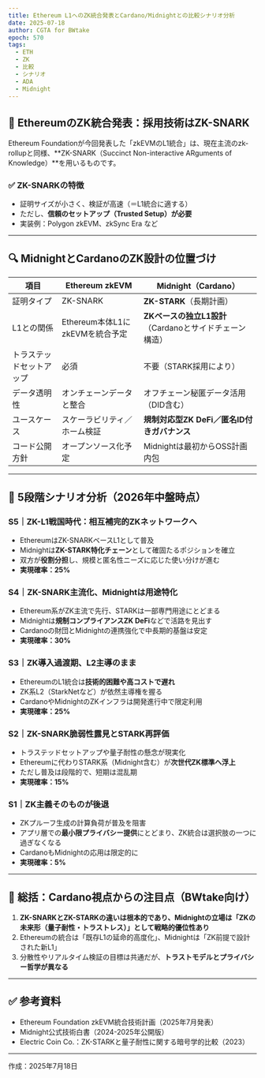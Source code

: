 ```yaml
---
title: Ethereum L1へのZK統合発表とCardano/Midnightとの比較シナリオ分析
date: 2025-07-18
author: CGTA for BWtake
epoch: 570
tags:
  - ETH
  - ZK
  - 比較
  - シナリオ
  - ADA
  - Midnight
---
```


## 🧠 EthereumのZK統合発表：採用技術は**ZK-SNARK**

Ethereum Foundationが今回発表した「zkEVMのL1統合」は、現在主流のzk-rollupと同様、**ZK-SNARK（Succinct Non-interactive ARguments of Knowledge）**を用いるものです。

### ✅ ZK-SNARKの特徴
- 証明サイズが小さく、検証が高速（＝L1統合に適する）
- ただし、**信頼のセットアップ（Trusted Setup）が必要**
- 実装例：Polygon zkEVM、zkSync Era など

---

## 🔍 MidnightとCardanoのZK設計の位置づけ

| 項目 | Ethereum zkEVM | Midnight（Cardano） |
|------|----------------|----------------------|
| 証明タイプ | ZK-SNARK | **ZK-STARK**（長期計画） |
| L1との関係 | Ethereum本体L1にzkEVMを統合予定 | **ZKベースの独立L1設計**（Cardanoとサイドチェーン構造） |
| トラステッドセットアップ | 必須 | 不要（STARK採用により） |
| データ透明性 | オンチェーンデータと整合 | オフチェーン秘匿データ活用（DID含む） |
| ユースケース | スケーラビリティ／ホーム検証 | **規制対応型ZK DeFi／匿名ID付きガバナンス** |
| コード公開方針 | オープンソース化予定 | Midnightは最初からOSS計画内包 |

---

## 🔮 5段階シナリオ分析（2026年中盤時点）

### S5｜ZK-L1戦国時代：相互補完的ZKネットワークへ
- EthereumはZK-SNARKベースL1として普及
- Midnightは**ZK-STARK特化チェーン**として確固たるポジションを確立
- 双方が**役割分担**し、規模と匿名性ニーズに応じた使い分けが進む
- **実現確率：25%**

### S4｜ZK-SNARK主流化、Midnightは用途特化
- Ethereum系がZK主流で先行、STARKは一部専門用途にとどまる
- Midnightは**規制コンプライアンスZK DeFi**などで活路を見出す
- Cardanoの財団とMidnightの連携強化で中長期的基盤は安定
- **実現確率：30%**

### S3｜ZK導入過渡期、L2主導のまま
- EthereumのL1統合は**技術的困難や高コストで遅れ**
- ZK系L2（StarkNetなど）が依然主導権を握る
- CardanoやMidnightのZKインフラは開発進行中で限定利用
- **実現確率：25%**

### S2｜ZK-SNARK脆弱性露見とSTARK再評価
- トラステッドセットアップや量子耐性の懸念が現実化
- Ethereumに代わりSTARK系（Midnight含む）が**次世代ZK標準へ浮上**
- ただし普及は段階的で、短期は混乱期
- **実現確率：15%**

### S1｜ZK主義そのものが後退
- ZKプルーフ生成の計算負荷が普及を阻害
- アプリ層での**最小限プライバシー提供**にとどまり、ZK統合は選択肢の一つに過ぎなくなる
- CardanoもMidnightの応用は限定的に
- **実現確率：5%**

---

## 📝 総括：Cardano視点からの注目点（BWtake向け）

1. **ZK-SNARKとZK-STARKの違いは根本的であり、Midnightの立場は「ZKの未来形（量子耐性・トラストレス）」として戦略的優位性あり**
2. Ethereumの統合は「既存L1の延命的高度化」、Midnightは「ZK前提で設計された新L1」
3. 分散性やリアルタイム検証の目標は共通だが、**トラストモデルとプライバシー哲学が異なる**

---

## ✅ 参考資料
- Ethereum Foundation zkEVM統合技術計画（2025年7月発表）
- Midnight公式技術白書（2024-2025年公開版）
- Electric Coin Co.：ZK-STARKと量子耐性に関する暗号学的比較（2023）

---


作成：2025年7月18日